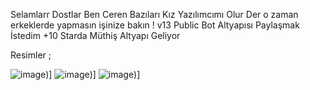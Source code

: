Selamlarr Dostlar Ben Ceren Bazıları Kız Yazılımcımı Olur Der o zaman erkeklerde yapmasın işinize bakın ! v13 Public Bot Altyapısı Paylaşmak İstedim +10 Starda Müthiş Altyapı Geliyor

Resimler ;

![image](https://media.discordapp.net/attachments/982009622510575699/987580743670722591/unknown.png?width=355&height=103))]
![image](https://media.discordapp.net/attachments/982009622510575699/987491443293687840/unknown.png?width=665&height=218))]
![image](https://media.discordapp.net/attachments/982009622510575699/987492008220299324/unknown.png?width=663&height=170))]
